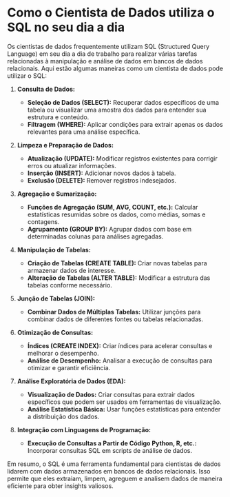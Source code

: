 # Como o Cientista de Dados utiliza o SQL no seu dia a dia

Os cientistas de dados frequentemente utilizam SQL (Structured Query Language) em seu dia a dia de trabalho para realizar várias tarefas relacionadas à manipulação e análise de dados em bancos de dados relacionais. Aqui estão algumas maneiras como um cientista de dados pode utilizar o SQL:

1. **Consulta de Dados:**
   - **Seleção de Dados (SELECT):** Recuperar dados específicos de uma tabela ou visualizar uma amostra dos dados para entender sua estrutura e conteúdo.
   - **Filtragem (WHERE):** Aplicar condições para extrair apenas os dados relevantes para uma análise específica.

2. **Limpeza e Preparação de Dados:**
   - **Atualização (UPDATE):** Modificar registros existentes para corrigir erros ou atualizar informações.
   - **Inserção (INSERT):** Adicionar novos dados à tabela.
   - **Exclusão (DELETE):** Remover registros indesejados.

3. **Agregação e Sumarização:**
   - **Funções de Agregação (SUM, AVG, COUNT, etc.):** Calcular estatísticas resumidas sobre os dados, como médias, somas e contagens.
   - **Agrupamento (GROUP BY):** Agrupar dados com base em determinadas colunas para análises agregadas.

4. **Manipulação de Tabelas:**
   - **Criação de Tabelas (CREATE TABLE):** Criar novas tabelas para armazenar dados de interesse.
   - **Alteração de Tabelas (ALTER TABLE):** Modificar a estrutura das tabelas conforme necessário.

5. **Junção de Tabelas (JOIN):**
   - **Combinar Dados de Múltiplas Tabelas:** Utilizar junções para combinar dados de diferentes fontes ou tabelas relacionadas.

6. **Otimização de Consultas:**
   - **Índices (CREATE INDEX):** Criar índices para acelerar consultas e melhorar o desempenho.
   - **Análise de Desempenho:** Analisar a execução de consultas para otimizar e garantir eficiência.

7. **Análise Exploratória de Dados (EDA):**
   - **Visualização de Dados:** Criar consultas para extrair dados específicos que podem ser usados em ferramentas de visualização.
   - **Análise Estatística Básica:** Usar funções estatísticas para entender a distribuição dos dados.

8. **Integração com Linguagens de Programação:**
   - **Execução de Consultas a Partir de Código Python, R, etc.:** Incorporar consultas SQL em scripts de análise de dados.

Em resumo, o SQL é uma ferramenta fundamental para cientistas de dados lidarem com dados armazenados em bancos de dados relacionais. Isso permite que eles extraiam, limpem, agreguem e analisem dados de maneira eficiente para obter insights valiosos.